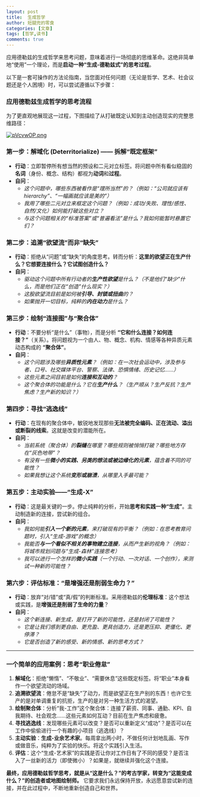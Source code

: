 ```yaml
---
layout: post
title:  生成哲学
author: 短腿兜的零食
categories: [文章]
tags: [哲学,读书]
comments: true
---
```


应用德勒兹的生成哲学来思考问题，意味着进行一场彻底的思维革命。这绝非简单地“使用”一个理论，而是**启动一种“生成-德勒兹式”的思考过程**。

以下是一套可操作的方法论指南，当您面对任何问题（无论是哲学、艺术、社会议题还是个人困境）时，可以尝试遵循以下步骤：

### **应用德勒兹生成哲学的思考流程**

为了更直观地展现这一过程，下图描绘了从打破既定认知到主动创造现实的完整思维路径：

[![pVcvwOP.png](https://s21.ax1x.com/2025/09/01/pVcvwOP.png)](https://imgse.com/i/pVcvwOP)

### **第一步：解域化 (Deterritorialize) —— 拆解“既定框架”**

*   **行动**：立即暂停所有想当然的预设和二元对立标签。将问题中所有看似稳固的**名词**（身份、概念、结构）都视为**动词**和**过程**。
*   **自问**：
    *   *这个问题中，哪些东西被看作是“理所当然”的？（例如：“公司就应该有 hierarchy”、“一幅画就应该是美的”）*
    *   *我用了哪些二元对立来框定这个问题？（例如：成功/失败、理性/感性、自然/文化）如何能打破这些对立？*
    *   *与这个问题相关的“标准答案”或“普遍看法”是什么？我如何能暂时悬置它们？*

### **第二步：追溯“欲望流”而非“缺失”**

*   **行动**：拒绝从“问题”或“缺失”的角度思考。转而分析：**这里的欲望正在生产什么？它想要连接什么？它试图创造什么？**
*   **自问**：
    *   *驱动这个问题中所有行动者的**生产性欲望**是什么？（不是他们“缺少”什么，而是他们正在“创造”什么现实？）*
    *   *这股欲望流目前是如何被**引导、封锁或扭曲**的？*
    *   *如果抛开一切目标，纯粹的**内在动力**是什么？*

### **第三步：绘制“连接图”与“聚合体”**

*   **行动**：不要分析“是什么”（事物），而是分析 **“它和什么连接？如何连接？”**（关系）。将问题视为一个由人、物、概念、机构、情感等各种异质元素动态构成的 **“聚合体”**。
*   **自问**：
    *   *这个问题涉及哪些**异质性元素**？（例如：在一次社会运动中，涉及参与者、口号、社交媒体平台、警察、法律、恐惧情绪、历史记忆……）*
    *   *这些元素之间目前是如何**连接和互动的**？*
    *   *这个聚合体的功能是什么？它在**生产什么**？（生产顺从？生产反抗？生产焦虑？生产新的知识？）*

### **第四步：寻找“逃逸线”**

*   **行动**：在现有的聚合体中，敏锐地发现那些**无法被完全编码、正在流动、溢出或断裂的线索**。这就是改变的潜能所在。
*   **自问**：
    *   *当前系统（聚合体）的**裂缝**在哪里？哪些规则被悄悄打破？哪些地方存在“灰色地带”？*
    *   *有没有一些**微小的实践、另类的想法或被边缘化的元素**，蕴含着不同的可能性？*
    *   *如果我想让这个系统**变形或崩溃**，从哪里入手最可能？*

### **第五步：主动实验——“生成-X”**

*   **行动**：这是最关键的一步。停止纯粹的分析，开始**思考和实践一种“生成”**。主动制造新的连接，尝试新的组合。
*   **自问**：
    *   *我如何能**引入一个新的元素**，来打破现有的平衡？（例如：在思考教育问题时，引入“生成-游戏”的概念）*
    *   *我能否**与一个看似不相关的事物建立连接**，从而产生新的视角？（例如：将城市规划问题与“生成-森林”连接思考）*
    *   *我可以进行一个怎样的**微小实践**（一个行动、一次对话、一个创作），来测试一种新的可能性？*

### **第六步：评估标准：“是增强还是削弱生命力？”**

*   **行动**：放弃“对/错”或“真/假”的判断标准。采用德勒兹的**伦理标准**：这个想法或实践，是**增强还是削弱了生命的力量**？
*   **自问**：
    *   *这个新连接、新生成，是打开了新的可能性，还是封闭了可能性？*
    *   *它是让我们感到更自由、更充盈、更具创造力，还是更压抑、更僵化、更停滞？*
    *   *它是否创造了新的感受、新的情感、新的思考方式？*

---

### **一个简单的应用案例：思考“职业倦怠”**

1.  **解域化**：拒绝“懒惰”、“不敬业”、“需要休息”这些既定标签。将“职业”本身看作一个欲望流动的场域。
2.  **追溯欲望流**：倦怠不是“缺失”了动力，而是欲望正在生产别的东西！也许它生产的是对单调重复的抗拒，生产的是对另一种生活方式的渴望。
3.  **绘制聚合体**：分析“我-工作”这个聚合体：连接了薪资、同事、通勤、KPI、自我期待、社会观念……这些元素如何互动？目前在生产焦虑和疲惫。
4.  **寻找逃逸线**：发现哪些元素可以改变？是否可以重新定义“成功”？是否可以在工作中偷偷进行一个有趣的小项目（逃逸线）？
5.  **主动实验**：**生成-业余艺术家**。每周拿出两小时，不做任何计划地乱画、写作或做音乐，纯粹为了实验的快乐。将这个实践引入生活。
6.  **评估**：这个“生成-艺术家”的实践是否让你对工作日有了不同的感受？是否注入了一丝新的活力（即使微小）？如果是，就继续并强化这个连接。

**最终，应用德勒兹哲学思考，就是从“这是什么？”的考古学家，转变为“这能变成什么？”的创造者或地图绘制师。** 它要求我们永远保持开放，永远愿意尝试新的连接，并在此过程中，不断地重新创造自己和世界。